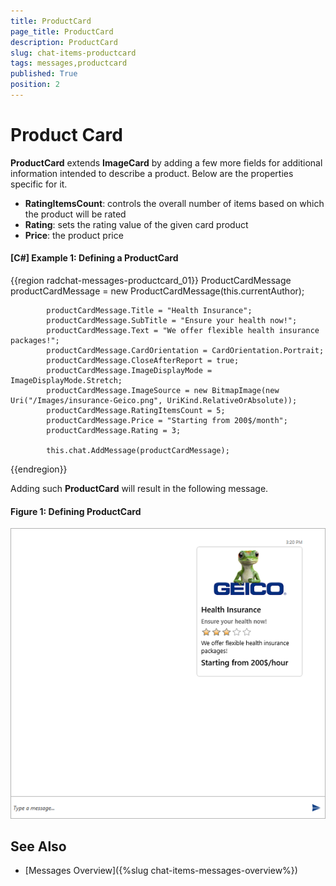```yaml
---
title: ProductCard
page_title: ProductCard
description: ProductCard
slug: chat-items-productcard
tags: messages,productcard
published: True
position: 2
---
```


# Product Card

__ProductCard__ extends __ImageCard__ by adding a few more fields for additional information intended to describe a product. Below are the properties specific for it.

* __RatingItemsCount__: controls the overall number of items based on which the product will be rated
* __Rating__: sets the rating value of the given card product
* __Price__: the product price

#### __[C#] Example 1: Defining a ProductCard__

{{region radchat-messages-productcard_01}}
	  ProductCardMessage productCardMessage = new ProductCardMessage(this.currentAuthor);
            
            productCardMessage.Title = "Health Insurance";
            productCardMessage.SubTitle = "Ensure your health now!";
            productCardMessage.Text = "We offer flexible health insurance packages!";
            productCardMessage.CardOrientation = CardOrientation.Portrait;
            productCardMessage.CloseAfterReport = true;
            productCardMessage.ImageDisplayMode = ImageDisplayMode.Stretch;
            productCardMessage.ImageSource = new BitmapImage(new Uri("/Images/insurance-Geico.png", UriKind.RelativeOrAbsolute));
            productCardMessage.RatingItemsCount = 5;
            productCardMessage.Price = "Starting from 200$/month";
            productCardMessage.Rating = 3;

            this.chat.AddMessage(productCardMessage);
{{endregion}}

Adding such __ProductCard__ will result in the following message.

#### __Figure 1: Defining ProductCard__
![Defining ImageCard](images/RadChat_ProductCard_01.png)

## See Also

* [Messages Overview]({%slug chat-items-messages-overview%})